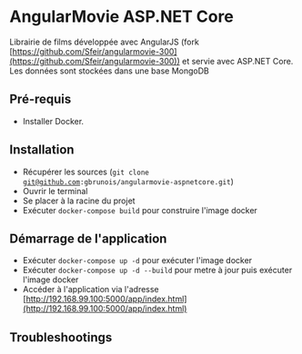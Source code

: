 AngularMovie ASP.NET Core
=========================

Librairie de films développée avec AngularJS (fork [https://github.com/Sfeir/angularmovie-300](https://github.com/Sfeir/angularmovie-300)) et servie avec ASP.NET Core. Les données sont stockées dans une base MongoDB


## Pré-requis
* Installer Docker.

## Installation
* Récupérer les sources (<code>git clone git@github.com:gbrunois/angularmovie-aspnetcore.git</code>)
* Ouvrir le terminal
* Se placer à la racine du projet
* Exécuter <code>docker-compose build</code> pour construire l'image docker


## Démarrage de l'application
* Exécuter <code>docker-compose up -d</code> pour exécuter l'image docker
* Exécuter <code>docker-compose up -d --build</code> pour metre à jour puis exécuter l'image docker
* Accéder à l'application via l'adresse [http://192.168.99.100:5000/app/index.html](http://192.168.99.100:5000/app/index.html)

## Troubleshootings




